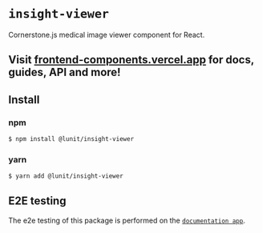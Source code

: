 # `insight-viewer`

Cornerstone.js medical image viewer component for React.

## Visit [frontend-components.vercel.app](https://frontend-components.vercel.app/) for docs, guides, API and more!

## Install

### npm

```sh
$ npm install @lunit/insight-viewer
```

### yarn

```sh
$ yarn add @lunit/insight-viewer
```

## E2E testing

The e2e testing of this package is performed on the [`documentation app`](../../apps/insight-viewer-docs).
